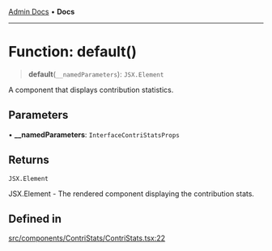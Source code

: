 [Admin Docs](/) • **Docs**

***

# Function: default()

> **default**(`__namedParameters`): `JSX.Element`

A component that displays contribution statistics.

## Parameters

• **\_\_namedParameters**: `InterfaceContriStatsProps`

## Returns

`JSX.Element`

JSX.Element - The rendered component displaying the contribution stats.

## Defined in

[src/components/ContriStats/ContriStats.tsx:22](https://github.com/PalisadoesFoundation/talawa-admin/blob/main/src/components/ContriStats/ContriStats.tsx#L22)
